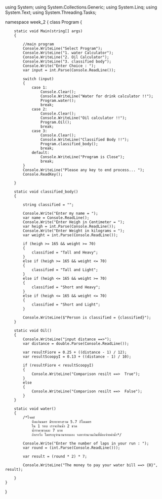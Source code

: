 using System;
using System.Collections.Generic;
using System.Linq;
using System.Text;
using System.Threading.Tasks;

namespace week_2
{
    class Program
    {
        
        static void Main(string[] args)
        {
            
            //main program
            Console.WriteLine("Select Program");
            Console.WriteLine("1. water Calculator");
            Console.WriteLine("2. Oil Calculator");
            Console.WriteLine("3. classified body");
            Console.Write("Enter Choice : ");
            var input = int.Parse(Console.ReadLine());

            switch (input)
            {
                case 1:
                    Console.Clear();
                    Console.WriteLine("Water for drink calculator !!");
                    Program.water();
                    break;
                case 2:
                    Console.Clear();
                    Console.WriteLine("Oil calculator !!");
                    Program.Oil();
                    break;
                case 3:
                    Console.Clear();
                    Console.WriteLine("Classified Body !!");
                    Program.classified_body();
                    break;
                default:
                    Console.WriteLine("Program is Close");
                    break;
            }
            Console.WriteLine("Please any key to end process... ");
            Console.ReadKey();
            
        }

        static void classified_body()
        {

            string classified = "";

            Console.Write("Enter my name = ");
            var name = Console.ReadLine();
            Console.Write("Enter Heigh in Centimeter = ");
            var heigh = int.Parse(Console.ReadLine());
            Console.Write("Enter Weight in kilograms = ");
            var weight = int.Parse(Console.ReadLine());

            if (heigh >= 165 && weight >= 70)
            {
                classified = "Tall and Heavy";
            }
            else if (heigh >= 165 && weight <= 70)
            {
                classified = "Tall and Light";
            }
            else if (heigh <= 165 && weight >= 70)
            {
                classified = "Short and Heavy";
            }
            else if (heigh <= 165 && weight <= 70)
            {
                classified = "Short and Light";
            }

            Console.WriteLine($"Person is classified = {classified}");
        }

        static void Oil()
        {
            Console.WriteLine("input distance ==>");
            var distance = double.Parse(Console.ReadLine());

            var resultFiore = 0.25 + ((distance - 1) / 12);
            var resultScoopyI = 0.13 + ((distance - 1) / 10);

            if (resultFiore < resultScoopyI)
            {
                Console.WriteLine("Comparison resilt ==>  True");
            }
            else
            {
                Console.WriteLine("Comparison resilt ==>  False");
            }
        }

        static void water()
        {
            /*โจทย์
                บึงแก่นนคร มีระยะทางรวม 5.7 กิโลเมตร
                ใน 1 รอบ เราจะกินน้ำ 2 ขวด 
                น้ำราคาขวดละ 7 บาท
                ถ้าเราวิ่ง โดยระบุจำนวนรอบเอง จงหาจำนวนเงินที่ต้องจ่ายค่าน้ำ*/
                
            Console.Write("Enter the number of laps in your run : ");
            var round = (int.Parse(Console.ReadLine()));

            var result = (round * 2) * 7;

            Console.WriteLine("The money to pay your water bill ==> {0}", result);

        }
    }
}
